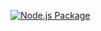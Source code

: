 [![Node.js Package](https://github.com/gt2rz/tuto_midu_nodejs_simple/actions/workflows/node.js.yml/badge.svg)](https://github.com/gt2rz/tuto_midu_nodejs_simple/actions/workflows/node.js.yml)